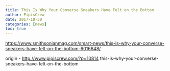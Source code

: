 ```yaml
---
title: This Is Why Your Converse Sneakers Have Felt on the Bottom
author: PipisCrew
date: 2017-10-30
categories: [news]
toc: true
---
```


https://www.smithsonianmag.com/smart-news/this-is-why-your-converse-sneakers-have-felt-on-the-bottom-6016648/

origin - http://www.pipiscrew.com/?p=10814 this-is-why-your-converse-sneakers-have-felt-on-the-bottom